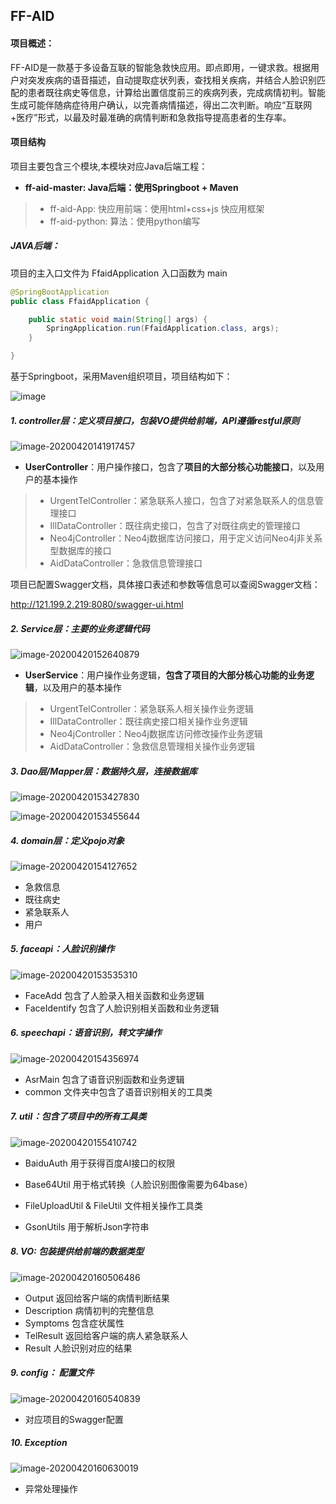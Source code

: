 ## FF-AID

#### 项目概述：

FF-AID是一款基于多设备互联的智能急救快应用。即点即用，一键求救。根据用户对突发疾病的语音描述，自动提取症状列表，查找相关疾病，并结合人脸识别匹配的患者既往病史等信息，计算给出置信度前三的疾病列表，完成病情初判。智能生成可能伴随病症待用户确认，以完善病情描述，得出二次判断。响应“互联网+医疗”形式，以最及时最准确的病情判断和急救指导提高患者的生存率。



#### 项目结构

项目主要包含三个模块,本模块对应Java后端工程：

- **ff-aid-master: Java后端：使用Springboot + Maven**
> - ff-aid-App: 快应用前端：使用html+css+js 快应用框架
> - ff-aid-python: 算法：使用python编写



##### JAVA后端：

项目的主入口文件为 FfaidApplication 入口函数为 main

``` java
@SpringBootApplication
public class FfaidApplication {

    public static void main(String[] args) {
        SpringApplication.run(FfaidApplication.class, args);
    }

}
```



基于Springboot，采用Maven组织项目，项目结构如下：

![image](ff-aid-master/image/image-20200420141012087.png)

##### 1. controller层：定义项目接口，包装VO提供给前端，API遵循restful原则

![image-20200420141917457](ff-aid-master/image/image-20200420141917457.png)

- **UserController**：用户操作接口，包含了**项目的大部分核心功能接口**，以及用户的基本操作

> - UrgentTelController：紧急联系人接口，包含了对紧急联系人的信息管理接口
> - IllDataController：既往病史接口，包含了对既往病史的管理接口
> - Neo4jController：Neo4j数据库访问接口，用于定义访问Neo4j非关系型数据库的接口
> - AidDataController：急救信息管理接口

项目已配置Swagger文档，具体接口表述和参数等信息可以查阅Swagger文档：

http://121.199.2.219:8080/swagger-ui.html

##### 2. Service层：主要的业务逻辑代码

![image-20200420152640879](ff-aid-master/image/image-20200420152640879.png)

- **UserService**：用户操作业务逻辑，**包含了项目的大部分核心功能的业务逻辑**，以及用户的基本操作

> - UrgentTelController：紧急联系人相关操作业务逻辑
> - IllDataController：既往病史接口相关操作业务逻辑
> - Neo4jController：Neo4j数据库访问修改操作业务逻辑
> - AidDataController：急救信息管理相关操作业务逻辑

##### 3. Dao层/Mapper层：数据持久层，连接数据库

![image-20200420153427830](ff-aid-master/image/image-20200420153427830.png)

![image-20200420153455644](ff-aid-master/image/image-20200420153455644.png)

#####  4. domain层：定义pojo对象

![image-20200420154127652](ff-aid-master/image/image-20200420154127652.png)

- 急救信息
- 既往病史
- 紧急联系人
- 用户

##### 5. faceapi：人脸识别操作

![image-20200420153535310](ff-aid-master/image/image-20200420153535310.png)

- FaceAdd   包含了人脸录入相关函数和业务逻辑
- FaceIdentify   包含了人脸识别相关函数和业务逻辑

##### 6. speechapi：语音识别，转文字操作

![image-20200420154356974](ff-aid-master/image/image-20200420154356974.png)

- AsrMain   包含了语音识别函数和业务逻辑
- common   文件夹中包含了语音识别相关的工具类

##### 7. util：包含了项目中的所有工具类

![image-20200420155410742](ff-aid-master/image/image-20200420155410742.png)

- BaiduAuth   用于获得百度AI接口的权限
- Base64Util    用于格式转换（人脸识别图像需要为64base）

- FileUploadUtil & FileUtil   文件相关操作工具类
- GsonUtils   用于解析Json字符串

##### 8. VO:  包装提供给前端的数据类型

![image-20200420160506486](ff-aid-master/image/image-20200420160506486.png)

- Output  返回给客户端的病情判断结果
- Description   病情初判的完整信息
- Symptoms   包含症状属性
- TelResult   返回给客户端的病人紧急联系人
- Result  人脸识别对应的结果

##### 9. config： 配置文件

![image-20200420160540839](ff-aid-master/image/image-20200420160540839.png)

- 对应项目的Swagger配置

##### 10. Exception

![image-20200420160630019](ff-aid-master/image/image-20200420160630019.png)

- 异常处理操作